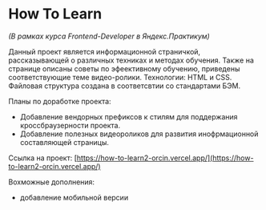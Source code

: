 # How To Learn

*(В рамках курса Frontend-Developer в Яндекс.Практикум)*

Данный проект является информационной страничкой, рассказывающей о различных техниках и методах обучения. Также на странице описаны советы по эфеективному обучению, приведены соответствующие теме видео-ролики.
Технологии: HTML и CSS. Файловая структура создана в соответсвтии со стандартами БЭМ.

Планы по доработке проекта:
* Добавление вендорных префиксов к стилям для поддержания кроссбраузерности проекта.
* Добавление полезных видеороликов для развития инофрмационной составляющей страницы.

Ссылка на проект: [https://how-to-learn2-orcin.vercel.app/](https://how-to-learn2-orcin.vercel.app/)

Вохможные дополнения: 
- добавление мобильной версии

